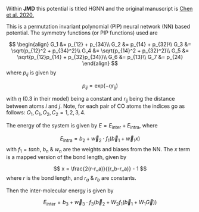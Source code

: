 Within **JMD** this potential is titled HGNN and the original manuscript is [Chen et al. 2020.](https://pubs.aip.org/aip/jcp/article/153/5/054310/1065758/Energy-transfer-between-vibrationally-excited)

This is a permutation invariant polynomial (PIP) neural network (NN) based potential. The symmetry functions (or PIP functions) used are

$$
\begin{align}
G_1 &= p_{12} + p_{34}\\
G_2 &= p_{14} + p_{32}\\
G_3 &= \sqrt{p_{12}^2 + p_{34}^2}\\
G_4 &= \sqrt{p_{14}^2 + p_{32}^2}\\
G_5 &= \sqrt{p_{12}p_{14} + p_{32}p_{34}}\\
G_6 &= p_{13}\\
G_7 &= p_{24}
\end{align}
$$
where $p_{ij}$ is given by 

$$
p_{ij} = \text{exp}(-\eta r_{ij})
$$

with $\eta$ (0.3 in their model) being a constant and $r_{ij}$ being the distance between atoms $i$ and $j$. Note, for each pair of CO atoms the indices go as follows: $O_1, C_1, O_2, C_2 = 1,2,3,4$. 

The energy of the system is given by $E  = E_\text{inter} + E_\text{intra}$, where 

$$
E_\text{intra} = b_2 + \vec{w}_2 \cdot f_1(\vec{b}_1 + \vec{w}_1 x)
$$
with $f_1 = tanh$, $b_n$ & $w_n$ are the weights and biases from the NN. The $x$ term is a mapped version of the bond length, given by

$$
x = \frac{2(r-r_a)}{(r_b-r_a)} - 1
$$
where $r$ is the bond length,  and $r_a$ & $r_b$ are constants. 

Then the inter-molecular energy is given by

$$
E_\text{inter} = b_3 + \vec{w}_3 \cdot f_3(\vec{b}_2 + W_2 f_1(\vec{b}_1 + W_1 \vec{G}))
$$


